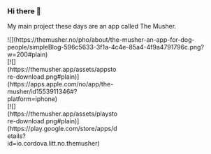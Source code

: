 ### Hi there 👋

My main project these days are an app called The Musher.

<div>
<div>
![](https://themusher.no/pho/about/the-musher-an-app-for-dog-people/simpleBlog-596c5633-3f1a-4c4e-85a4-4f9a4791796c.png?w=200#plain)
</div>
<div style='width: 50%; float-left;'>
[![](https://themusher.app/assets/appstore-download.png#plain)](https://apps.apple.com/no/app/the-musher/id1553911346#?platform=iphone)
</div>
<div style='width: 50%; float-left;'>
[![](https://themusher.app/assets/playstore-download.png#plain)](https://play.google.com/store/apps/details?id=io.cordova.litt.no.themusher)
</div>
</div>
<!--
**5orenso/5orenso** is a ✨ _special_ ✨ repository because its `README.md` (this file) appears on your GitHub profile.

Here are some ideas to get you started:

- 🔭 I’m currently working on ...
- 🌱 I’m currently learning ...
- 👯 I’m looking to collaborate on ...
- 🤔 I’m looking for help with ...
- 💬 Ask me about ...
- 📫 How to reach me: ...
- 😄 Pronouns: ...
- ⚡ Fun fact: ...
-->
